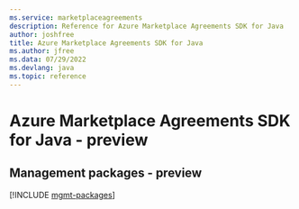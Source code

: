 ```yaml
---
ms.service: marketplaceagreements
description: Reference for Azure Marketplace Agreements SDK for Java
author: joshfree
title: Azure Marketplace Agreements SDK for Java
ms.author: jfree
ms.data: 07/29/2022
ms.devlang: java
ms.topic: reference
---
```

# Azure Marketplace Agreements SDK for Java - preview

## Management packages - preview
[!INCLUDE [mgmt-packages](marketplace-agreements-mgmt-index.md)]
